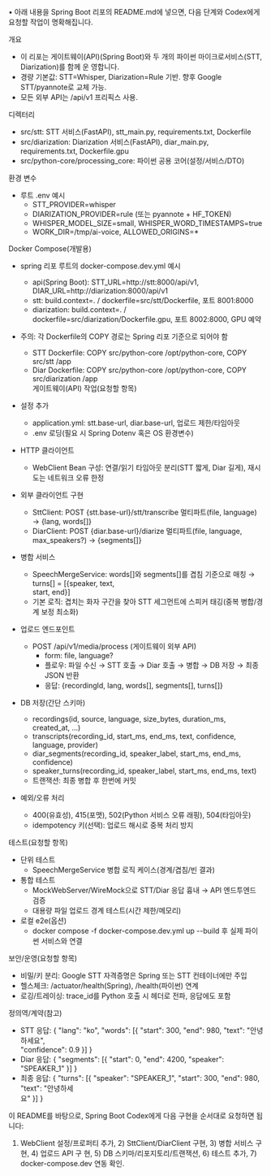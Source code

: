 • 아래 내용을 Spring Boot 리포의 README.md에 넣으면, 다음 단계와 Codex에게 요청할 작업이 명확해집니다.

개요

- 이 리포는 게이트웨이(API)(Spring Boot)와 두 개의 파이썬 마이크로서비스(STT, Diarization)를 함께 운    영합니다.
- 경량 기본값: STT=Whisper, Diarization=Rule 기반. 향후 Google STT/pyannote로 교체 가능.
- 모든 외부 API는 /api/v1 프리픽스 사용.

디렉터리

- src/stt: STT 서비스(FastAPI), stt_main.py, requirements.txt, Dockerfile
- src/diarization: Diarization 서비스(FastAPI), diar_main.py, requirements.txt, Dockerfile.gpu
- src/python-core/processing_core: 파이썬 공용 코어(설정/서비스/DTO)

환경 변수

- 루트 .env 예시
    - STT_PROVIDER=whisper
    - DIARIZATION_PROVIDER=rule (또는 pyannote + HF_TOKEN)
    - WHISPER_MODEL_SIZE=small, WHISPER_WORD_TIMESTAMPS=true
    - WORK_DIR=/tmp/ai-voice, ALLOWED_ORIGINS=*

Docker Compose(개발용)

- spring 리포 루트의 docker-compose.dev.yml 예시
    - api(Spring Boot): STT_URL=http://stt:8000/api/v1, DIAR_URL=http://diarization:8000/api/v1
    - stt: build.context=. / dockerfile=src/stt/Dockerfile, 포트 8001:8000
    - diarization: build.context=. / dockerfile=src/diarization/Dockerfile.gpu, 포트 8002:8000, GPU
      예약
- 주의: 각 Dockerfile의 COPY 경로는 Spring 리포 기준으로 되어야 함
    - STT Dockerfile: COPY src/python-core /opt/python-core, COPY src/stt /app
    - Diar Dockerfile: COPY src/python-core /opt/python-core, COPY src/diarization /app             
      게이트웨이(API) 작업(요청할 항목)

- 설정 추가
    - application.yml: stt.base-url, diar.base-url, 업로드 제한/타임아웃
    - .env 로딩(필요 시 Spring Dotenv 혹은 OS 환경변수)
- HTTP 클라이언트
    - WebClient Bean 구성: 연결/읽기 타임아웃 분리(STT 짧게, Diar 길게), 재시도는 네트워크 오류 한정
- 외부 클라이언트 구현
    - SttClient: POST {stt.base-url}/stt/transcribe 멀티파트(file, language) → {lang, words[]}
    - DiarClient: POST {diar.base-url}/diarize 멀티파트(file, language, max_speakers?) →
      {segments[]}
- 병합 서비스
    - SpeechMergeService: words[]와 segments[]를 겹침 기준으로 매칭 → turns[] = [{speaker, text,    
      start, end}]
    - 기본 로직: 겹치는 화자 구간을 찾아 STT 세그먼트에 스피커 태깅(중복 병합/경계 보정 최소화)
- 업로드 엔드포인트
    - POST /api/v1/media/process (게이트웨이 외부 API)
        - form: file, language?
        - 플로우: 파일 수신 → STT 호출 → Diar 호출 → 병합 → DB 저장 → 최종 JSON 반환
        - 응답: {recordingId, lang, words[], segments[], turns[]}
- DB 저장(간단 스키마)
    - recordings(id, source, language, size_bytes, duration_ms, created_at, ...)
    - transcripts(recording_id, start_ms, end_ms, text, confidence, language, provider)
    - diar_segments(recording_id, speaker_label, start_ms, end_ms, confidence)
    - speaker_turns(recording_id, speaker_label, start_ms, end_ms, text)
    - 트랜잭션: 최종 병합 후 한번에 커밋
- 예외/오류 처리
    - 400(유효성), 415(포맷), 502(Python 서비스 오류 래핑), 504(타임아웃)
    - idempotency 키(선택): 업로드 해시로 중복 처리 방지

테스트(요청할 항목)

- 단위 테스트
    - SpeechMergeService 병합 로직 케이스(경계/겹침/빈 결과)
- 통합 테스트
    - MockWebServer/WireMock으로 STT/Diar 응답 흉내 → API 엔드투엔드 검증
    - 대용량 파일 업로드 경계 테스트(시간 제한/메모리)
- 로컬 e2e(옵션)
    - docker compose -f docker-compose.dev.yml up --build 후 실제 파이썬 서비스와 연결

보안/운영(요청할 항목)

- 비밀/키 분리: Google STT 자격증명은 Spring 또는 STT 컨테이너에만 주입
- 헬스체크: /actuator/health(Spring), /health(파이썬) 연계
- 로깅/트레이싱: trace_id를 Python 호출 시 헤더로 전파, 응답에도 포함

정의역/계약(참고)

- STT 응답: { "lang": "ko", "words": [{ "start": 300, "end": 980, "text": "안녕하세요",             
  "confidence": 0.9 }] }
- Diar 응답: { "segments": [{ "start": 0, "end": 4200, "speaker": "SPEAKER_1" }] }
- 최종 응답: { "turns": [{ "speaker": "SPEAKER_1", "start": 300, "end": 980, "text": "안녕하세      
  요" }] }

이 README를 바탕으로, Spring Boot Codex에게 다음 구현을 순서대로 요청하면 됩니다:

1. WebClient 설정/프로퍼티 추가, 2) SttClient/DiarClient 구현, 3) 병합 서비스 구현, 4) 업로드 API 구
   현, 5) DB 스키마/리포지토리/트랜잭션, 6) 테스트 추가, 7) docker-compose.dev 연동 확인.   